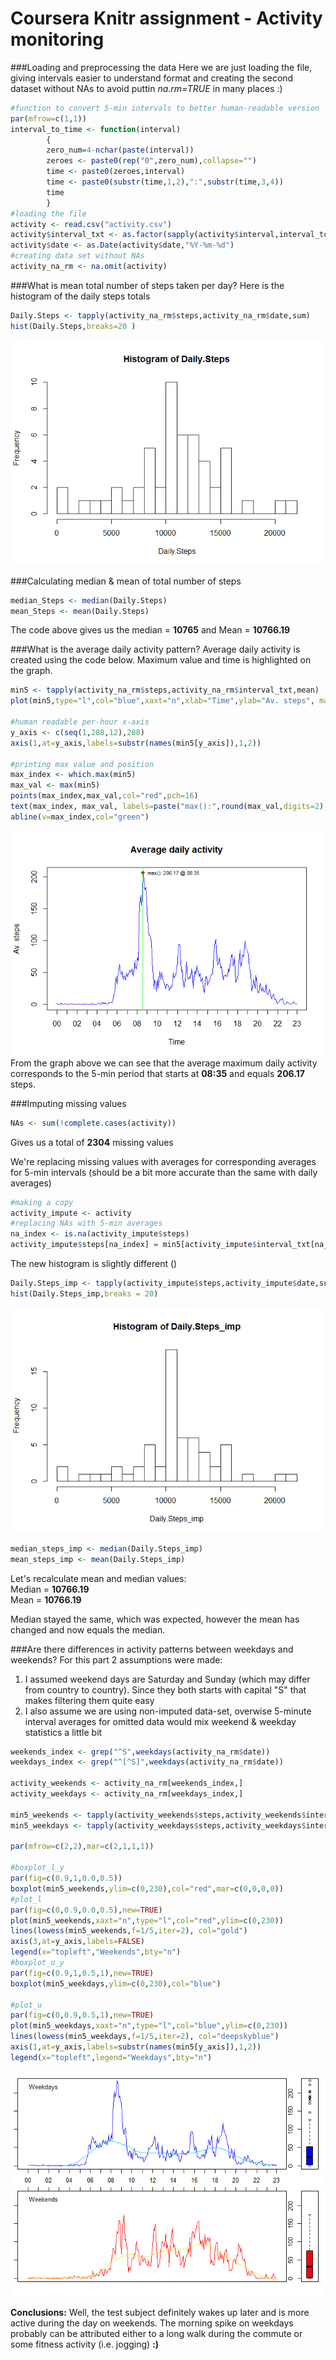 # Coursera Knitr assignment - Activity monitoring

###Loading and preprocessing the data
Here we are just loading the file, giving intervals easier to understand format and creating the second dataset without NAs to avoid puttin *na.rm=TRUE* in many places :)

```r
#function to convert 5-min intervals to better human-readable version
par(mfrow=c(1,1))
interval_to_time <- function(interval)
        {
        zero_num=4-nchar(paste(interval))
        zeroes <- paste0(rep("0",zero_num),collapse="")
        time <- paste0(zeroes,interval)
        time <- paste0(substr(time,1,2),":",substr(time,3,4))
        time
        }
#loading the file
activity <- read.csv("activity.csv")
activity$interval_txt <- as.factor(sapply(activity$interval,interval_to_time))
activity$date <- as.Date(activity$date,"%Y-%m-%d")
#creating data set without NAs
activity_na_rm <- na.omit(activity)
```

###What is mean total number of steps taken per day?
Here is the histogram of the daily steps totals

```r
Daily.Steps <- tapply(activity_na_rm$steps,activity_na_rm$date,sum)
hist(Daily.Steps,breaks=20 )
```

![](PA1_template_files/figure-html/unnamed-chunk-2-1.png)<!-- -->

###Calculating median & mean of total number of steps

```r
median_Steps <- median(Daily.Steps)
mean_Steps <- mean(Daily.Steps)
```
The code above gives us the median = **10765** and Mean = **10766.19**

###What is the average daily activity pattern?
Average daily activity is created using the code below. Maximum value and time is highlighted on the graph.

```r
min5 <- tapply(activity_na_rm$steps,activity_na_rm$interval_txt,mean)
plot(min5,type="l",col="blue",xaxt="n",xlab="Time",ylab="Av. steps", main="Average daily activity")

#human readable per-hour x-axis
y_axis <- c(seq(1,288,12),288)
axis(1,at=y_axis,labels=substr(names(min5[y_axis]),1,2))

#printing max value and position
max_index <- which.max(min5)
max_val <- max(min5)
points(max_index,max_val,col="red",pch=16)
text(max_index, max_val, labels=paste("max():",round(max_val,digits=2),"@",names(min5[max_index])), cex= 0.7, pos=4)
abline(v=max_index,col="green")
```

![](PA1_template_files/figure-html/unnamed-chunk-4-1.png)<!-- -->
From the graph above we can see that the average maximum daily activity corresponds to the 5-min period that starts at **08:35** and equals **206.17** steps.


###Imputing missing values


```r
NAs <- sum(!complete.cases(activity))
```
Gives us a total of **2304** missing values

We're replacing missing values with averages for corresponding averages for 5-min intervals (should be a bit more accurate than the same with daily averages)

```r
#making a copy
activity_impute <- activity
#replacing NAs with 5-min averages
na_index <- is.na(activity_impute$steps)
activity_impute$steps[na_index] = min5[activity_impute$interval_txt[na_index]]
```

The new histogram is slightly different ()


```r
Daily.Steps_imp <- tapply(activity_impute$steps,activity_impute$date,sum)
hist(Daily.Steps_imp,breaks = 20)
```

![](PA1_template_files/figure-html/unnamed-chunk-7-1.png)<!-- -->

```r
median_steps_imp <- median(Daily.Steps_imp)
mean_steps_imp <- mean(Daily.Steps_imp)
```

Let's recalculate mean and median values:  
Median = **10766.19**  
Mean = **10766.19**

Median stayed the same, which was expected, however the mean has changed and now equals the median.

###Are there differences in activity patterns between weekdays and weekends?
For this part 2 assumptions were made:  
1. I assumed weekend days are Saturday and Sunday (which may differ from country to country).
Since they both starts with capital "S" that makes filtering them quite easy  
2. I also assume we are using non-imputed data-set, overwise 5-minute interval averages 
for omitted data would mix weekend & weekday statistics a little bit

```r
weekends_index <- grep("^S",weekdays(activity_na_rm$date))     
weekdays_index <- grep("^[^S]",weekdays(activity_na_rm$date)) 

activity_weekends <- activity_na_rm[weekends_index,]
activity_weekdays <- activity_na_rm[weekdays_index,]

min5_weekends <- tapply(activity_weekends$steps,activity_weekends$interval_txt,mean)
min5_weekdays <- tapply(activity_weekdays$steps,activity_weekdays$interval_txt,mean)

par(mfrow=c(2,2),mar=c(2,1,1,1))

#boxplot_l_y
par(fig=c(0.9,1,0.0,0.5))
boxplot(min5_weekends,ylim=c(0,230),col="red",mar=c(0,0,0,0))
#plot_l
par(fig=c(0,0.9,0.0,0.5),new=TRUE)
plot(min5_weekends,xaxt="n",type="l",col="red",ylim=c(0,230))
lines(lowess(min5_weekends,f=1/5,iter=2), col="gold")
axis(3,at=y_axis,labels=FALSE)
legend(x="topleft","Weekends",bty="n")
#boxplot_u_y
par(fig=c(0.9,1,0.5,1),new=TRUE)
boxplot(min5_weekdays,ylim=c(0,230),col="blue")

#plot_u
par(fig=c(0,0.9,0.5,1),new=TRUE)
plot(min5_weekdays,xaxt="n",type="l",col="blue",ylim=c(0,230))
lines(lowess(min5_weekdays,f=1/5,iter=2), col="deepskyblue")
axis(1,at=y_axis,labels=substr(names(min5[y_axis]),1,2))
legend(x="topleft",legend="Weekdays",bty="n")
```

![](PA1_template_files/figure-html/unnamed-chunk-8-1.png)<!-- -->

**Conclusions:**
Well, the test subject definitely wakes up later and is more active during the day on weekends.
The morning spike on weekdays probably can be attributed either to a long walk during the commute or some fitness activity (i.e. jogging) **:)**  
